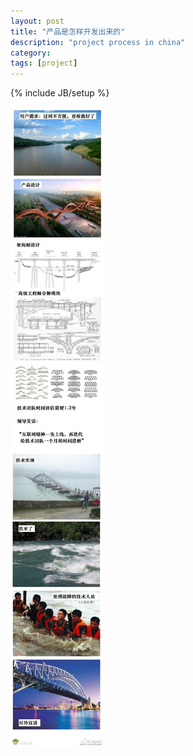 ```yaml
---
layout: post
title: "产品是怎样开发出来的"
description: "project process in china"
category: 
tags: [project]
---
```

{% include JB/setup %}

<img class="img-center" src="/assets/images/chinese-project-process/chinese-project-process.jpg">
<!--break-->